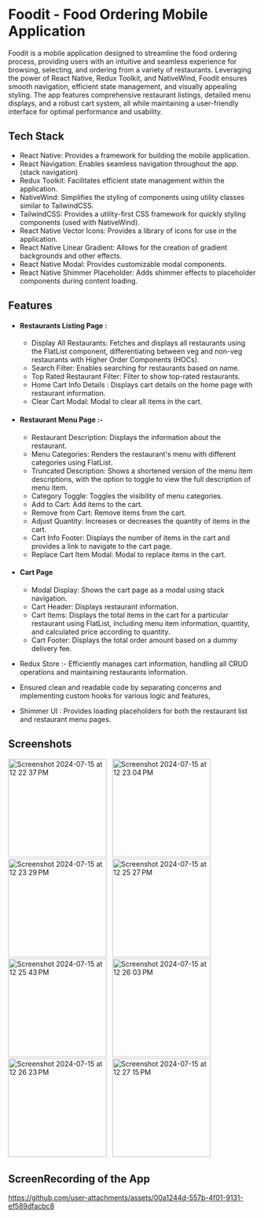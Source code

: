 # Foodit - Food Ordering Mobile Application

Foodit is a mobile application designed to streamline the food ordering process, providing users with an intuitive and seamless experience for browsing, selecting, and ordering from a variety of restaurants. Leveraging the power of React Native, Redux Toolkit, and NativeWind, Foodit ensures smooth navigation, efficient state management, and visually appealing styling. The app features comprehensive restaurant listings, detailed menu displays, and a robust cart system, all while maintaining a user-friendly interface for optimal performance and usability.

## Tech Stack

- React Native: Provides a framework for building the mobile application.
- React Navigation: Enables seamless navigation throughout the app. (stack navigation)
- Redux Toolkit: Facilitates efficient state management within the application.
- NativeWind: Simplifies the styling of components using utility classes similar to TailwindCSS.
- TailwindCSS: Provides a utility-first CSS framework for quickly styling components (used with NativeWind).
- React Native Vector Icons: Provides a library of icons for use in the application.
- React Native Linear Gradient: Allows for the creation of gradient backgrounds and other effects.
- React Native Modal: Provides customizable modal components.
- React Native Shimmer Placeholder: Adds shimmer effects to placeholder components during content loading.

## Features

- #### Restaurants Listing Page :

  - Display All Restaurants: Fetches and displays all restaurants using the FlatList component, differentiating between veg and non-veg restaurants with Higher Order Components (HOCs).
  - Search Filter: Enables searching for restaurants based on name.
  - Top Rated Restaurant Filter: Filter to show top-rated restaurants.
  - Home Cart Info Details : Displays cart details on the home page with restaurant information.
  - Clear Cart Modal: Modal to clear all items in the cart.

- #### Restaurant Menu Page :-

  - Restaurant Description: Displays the information about the restaurant.
  - Menu Categories: Renders the restaurant's menu with different categories using FlatList.
  - Truncated Description: Shows a shortened version of the menu item descriptions, with the option to toggle to view the full description of menu item.
  - Category Toggle: Toggles the visibility of menu categories.
  - Add to Cart: Add items to the cart.
  - Remove from Cart: Remove items from the cart.
  - Adjust Quantity: Increases or decreases the quantity of items in the cart.
  - Cart Info Footer: Displays the number of items in the cart and provides a link to navigate to the cart page.
  - Replace Cart Item Modal: Modal to replace items in the cart.

- #### Cart Page

  - Modal Display: Shows the cart page as a modal using stack navigation.
  - Cart Header: Displays restaurant information.
  - Cart Items: Displays the total items in the cart for a particular restaurant using FlatList, including menu item information, quantity, and calculated price according to quantity.
  - Cart Footer: Displays the total order amount based on a dummy delivery fee.

- Redux Store :- Efficiently manages cart information, handling all CRUD operations and maintaining restaurants information.
- Ensured clean and readable code by separating concerns and implementing custom hooks for various logic and features,
- Shimmer UI : Provides loading placeholders for both the restaurant list and restaurant menu pages.

## Screenshots
<img width="200" alt="Screenshot 2024-07-15 at 12 22 37 PM" src="https://github.com/user-attachments/assets/74d061ba-f120-4162-824c-addfd2e2d560"> &nbsp;
<img width="200" alt="Screenshot 2024-07-15 at 12 23 04 PM" src="https://github.com/user-attachments/assets/521374f3-ac7b-4b10-a686-fd413761f148"> &nbsp;
<img width="200" alt="Screenshot 2024-07-15 at 12 23 29 PM" src="https://github.com/user-attachments/assets/4f86c555-c22c-46d0-89e4-dc9fd19c7c61"> &nbsp;
<img width="200" alt="Screenshot 2024-07-15 at 12 25 27 PM" src="https://github.com/user-attachments/assets/4fccc889-497a-43b3-9351-0c58820f8d2e"> &nbsp; 
<img width="200" alt="Screenshot 2024-07-15 at 12 25 43 PM" src="https://github.com/user-attachments/assets/4010fde8-a74c-4d01-acdb-e91382dd3ca1"> &nbsp;
<img width="200" alt="Screenshot 2024-07-15 at 12 26 03 PM" src="https://github.com/user-attachments/assets/5cd3deb1-fb34-450c-bc0d-232ed4dba80c"> &nbsp;
<img width="200" alt="Screenshot 2024-07-15 at 12 26 23 PM" src="https://github.com/user-attachments/assets/3d58ff1c-9081-46f7-9f3f-915231f36cf6"> &nbsp;
<img width="200" alt="Screenshot 2024-07-15 at 12 27 15 PM" src="https://github.com/user-attachments/assets/96166f3d-d375-4636-863a-5d2dd22538c7"> &nbsp;

## ScreenRecording of the App

https://github.com/user-attachments/assets/00a1244d-557b-4f01-9131-ef589dfacbc8

